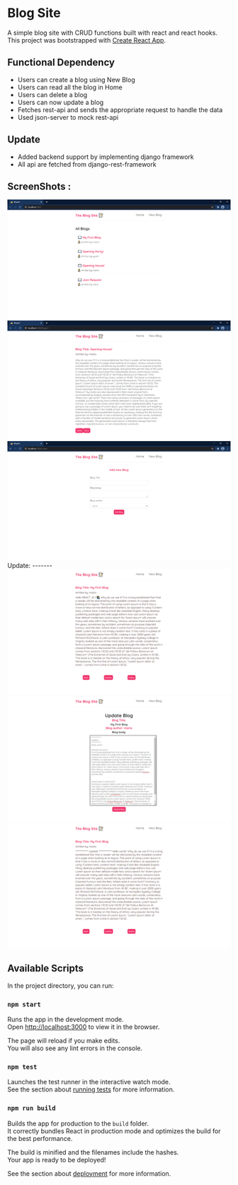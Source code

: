 # Blog Site
A simple blog site with CRUD functions built with react and react hooks.
This project was bootstrapped with [Create React App](https://github.com/facebook/create-react-app).

## Functional Dependency
- Users can create a blog using New Blog
- Users can read all the blog in Home
- Users can delete a blog
- Users can now update a blog
- Fetches rest-api and sends the appropriate request to handle the data
- Used json-server to mock rest-api

## Update
- Added backend support by implementing django framework
- All api are fetched from django-rest-framework


 
ScreenShots :
-------------
<div align="center">
    <img src="screenshots/1.png"</img>
    <img src="screenshots/2.png"</img>
    <img src="screenshots/3.png"</img>
 </div>
 Update:
 -------
 <div align="center">
    <img src="screenshots/4.png"</img>
    <img src="screenshots/5.png"</img>
    <img src="screenshots/6.png"</img>
 </div>
 
 
 


## Available Scripts

In the project directory, you can run:

### `npm start`

Runs the app in the development mode.\
Open [http://localhost:3000](http://localhost:3000) to view it in the browser.

The page will reload if you make edits.\
You will also see any lint errors in the console.

### `npm test`

Launches the test runner in the interactive watch mode.\
See the section about [running tests](https://facebook.github.io/create-react-app/docs/running-tests) for more information.

### `npm run build`

Builds the app for production to the `build` folder.\
It correctly bundles React in production mode and optimizes the build for the best performance.

The build is minified and the filenames include the hashes.\
Your app is ready to be deployed!

See the section about [deployment](https://facebook.github.io/create-react-app/docs/deployment) for more information.

